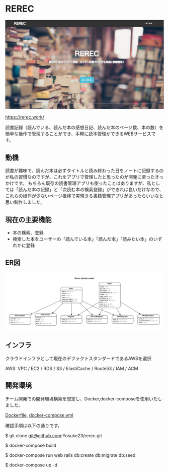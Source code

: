 # REREC

![スクリーンショット](https://raw.githubusercontent.com/Yosuke23/rerec/master/app/assets/images/rerec.png)

https://rerec.work/

読書記録（読んでいる、読んだ本の感想日記、読んだ本のページ数、本の数）を
簡単な操作で管理することができ、手軽に読本管理ができるWEBサービスです。

## 動機
読書が趣味で、読んだ本は必ずタイトルと読み終わった日をノートに記録するのが私の習慣なのですが、これをアプリで管理したと思ったのが開発に至ったきっかけです。
もちろん既存の読書管理アプリも使ったことはありますが、私としては「読んだ本の記録」と「次読む本の検索登録」ができれば良いだけなので、これらの操作が少ないページ推移で実現きる書籍管理アプリがあったらいいなと思い制作しました。

## 現在の主要機能

- 本の検索、登録
- 検索した本をユーザーの「読んでいる本」「読んだ本」「読みたい本」のいずれかに登録
 
## ER図

![er_rerec](https://raw.githubusercontent.com/Yosuke23/rerec/correction-branch/erd.png)

## インフラ

クラウドインフラとして現在のデファクトスタンダードであるAWSを選択

AWS: VPC / EC2 / RDS / S3 / ElastiCache / Route53 / IAM / ACM

## 開発環境

チーム開発での開発環境構築を想定し、Docker,docker-composeを使用いたしました。

[Dockerfile](https://github.com/Yosuke23/rerec/blob/master/Dockerfile), [docker-compose.yml](https://github.com/Yosuke23/rerec/blob/master/docker-compose.yml)

確認手順は以下の通りです。

$ git clone git@github.com:Yosuke23/rerec.git

$ docker-compose build

$ docker-compose run web rails db:create db:migrate db:seed

$ docker-compose up -d